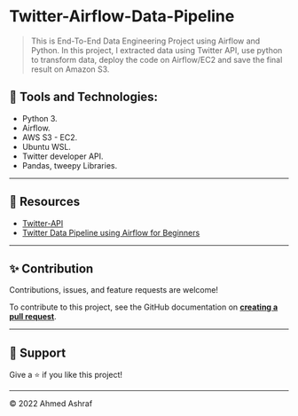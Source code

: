 # Twitter-Airflow-Data-Pipeline
> This is End-To-End Data Engineering Project using Airflow and Python. In this project, I extracted data using Twitter API, use python to transform data, deploy the code on Airflow/EC2 and save the final result on Amazon S3.

## 🔧 Tools and Technologies:
- Python 3.
- Airflow.
- AWS S3 - EC2.
- Ubuntu WSL.
- Twitter developer API.
- Pandas, tweepy Libraries.

----

## 📜 Resources
* [Twitter-API](https://developer.twitter.com/en/docs/twitter-api)
* [Twitter Data Pipeline using Airflow for Beginners](https://www.youtube.com/watch?v=q8q3OFFfY6c&ab_channel=DarshilParmar)

---
## ✨ Contribution

Contributions, issues, and feature requests are welcome!

To contribute to this project, see the GitHub documentation on **[creating a pull request](https://help.github.com/en/github/collaborating-with-issues-and-pull-requests/creating-a-pull-request)**.

---

## 👏 Support

Give a ⭐️ if you like this project!
___________________________________

<p>&copy; 2022 Ahmed Ashraf</p>
